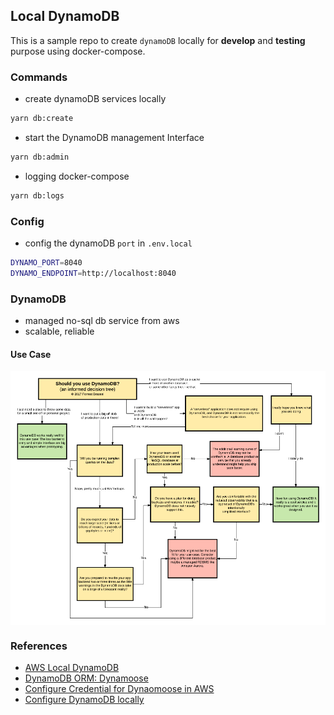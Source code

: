 ## Local DynamoDB

This is a sample repo to create `dynamoDB` locally for **develop** and **testing** purpose using docker-compose.

### Commands
- create dynamoDB services locally
```sh
yarn db:create
```
- start the DynamoDB management Interface
```sh
yarn db:admin
```
- logging docker-compose
```sh
yarn db:logs
```

### Config
- config the dynamoDB `port` in `.env.local`
```sh
DYNAMO_PORT=8040
DYNAMO_ENDPOINT=http://localhost:8040
```
### DynamoDB
- managed no-sql db service from aws
- scalable, reliable

#### Use Case
<p align="center"><img style="display: block; width: 600px; margin: 0 auto;" src=img/2021-04-02-15-48-47.png alt="no image found"></p>

### References
- [AWS Local DynamoDB](https://docs.aws.amazon.com/amazondynamodb/latest/developerguide/DynamoDBLocal.UsageNotes.html)
- [DynamoDB ORM: Dynamoose](https://dynamoosejs.com/getting_started/Introduction)
- [Configure Credential for Dynaomoose in AWS](https://dynamoosejs.com/getting_started/Configure#iam-role)
- [Configure DynamoDB locally](https://dynamoosejs.com/getting_started/Configure#local)